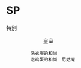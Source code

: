 # SP
特别         

　　　　　　　皇室
       
             洗衣服的和尚
             吃鸡蛋的和尚　尼姑庵
             
             
             
